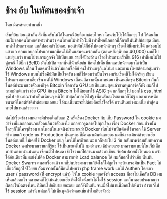 # ช้าง อ้บ ในทัศนของข้าเจ้า
โดย มิตรสหายท่านหนึ่ง

เริ่มที่อ้บก่อนแล้วกัน สิ่งที่ผมรับไม่ได้ในกรณีอ้บคือแกชอบโกหก โดนจับโป๊ะได้ก็แถๆๆ ไป ให้คนลืม ผมไม่ชอบคนโกหกคำพระท่านว่า คนโกหกไม่ทำชั่ว ไม่มี เท่าที่พอนึกออกนี่ก็กรณีพันทิปบ่อยสุด มีคนมาด่าโปรแกรมแก แกก็ปลอมตัวไปตอบ พอเข้าจับได้ก็ยังไปต่อหน้าด้านๆ เรื่องโม้นี่ผมรับได้ แค่ชอบไปแซวแก ตอนแกบอกโปรแกรมแกมีคนใช้เป็นแสนคนพร้อมกัน (ตอนหลังๆนีบอก 40,000) ผมก็ไปแหย่ๆแกว่า แหมโปรแกรมถูกจัง ใช้เป็นแสน รายได้ปีละล้าน เรื่องโปรแกรมเร็วขึ้น 916 เท่านี่ผมไม่ใช่คู่กรณี ไอ้บิ๊ก (BeID) มันไปเปิด จากนั้นก็นัวเนียกัน มีคนไปเห็นที่แกแคปหน้าจอมาโชว์เป็น Windows เถื่อน โหลดมาใช้แล้วไม่ยอมซื้อคีย์ คนไปว่าแกๆก็แถไปมา และเอามาโพสต์ตามกลุ่มมว่าใช้ Windows แบบไม่ซื้อคีย์มันเป็นไรครับ ผมก็ไปตอบว่าเป็นโจร ผมรับเรื่องนี้ไม่ได้จริงๆ เขียนโปรแกรมขายหาเลี้ยงชีพ แต่ใช้ Windows เถื่อน ถัดจากนั้นมาหน่อย เห็นคนฮิตขุด Bitcoin กันก็โพสต์ประมาณว่าตัวเองก็ขุด Bitcoin ซื้อการ์ด GPU มาเป็นแสน ขุดแล้วขาดทุนการ์ดก็พัง ผมก็ไปถามเม้นต์แกว่า เอ๊ย GPU มันขุด Bitcoin ไม่ได้นะเขาใช้ ASIC ขุด แกก็แถๆไป บอกใช้ css ,html ขุดไป ประมาณว่าทำเป็นเนียนๆ หนีไป ล่าสุดก็มาอะไรไม่รู้ เพื่อนรักอะไรของแกก็ไม่รู้ แกอาการหนักขนาดที่โพสต์ท้าตีท้าต่อยผมเลยนะ ไอ้ผมเนี่ยนะจะไปต่อยตีอะไรใครได้ กวนตีนอย่างผมเนี่ย ถ้าสู้คนตายไปนานแล้ววววว

ต่อไปเรื่องช้าง ผมน่าจะมีประเด็นกับแก 2 ครั้งเรื่อง   Docker กับ เก็บ Password ใน cookie ผมว่าช้างนี่แกออกแนวกลัวคนอื่นว่าตัวเองโง่ แกอยากดูฉลาดไปทุกเรื่อง เรื่อง Docker ก่อน ช่วงนั้นใครๆก็ใช้ใครๆก็ชอบ แกโพสต์ในเพจนึงประมาณว่า Docker เนี่ยไม่จำเป็นต้องใช้หรอก ใช้ Server จริงเลยแก้ code บน Production นั่นแหละ ก็มีคนมาเม้นต์แกเยอะ ผมก็น่าจะเม้นต์ด้วยว่าเฮ๊ย โพสต์แบบนี้ ไม่เคยใช้ Docker แน่ๆ ใครใช้ใครก็ชอบนะ แกก็หายไป 3 วัน กลับมาพร้อมกับบทความ Docker คงประมาณว่าแกก็รู้นะ ใช้เป็นนะแต่ไม่ใช้ ผมอ่านจบ ชิปหายแระ บทความแบบนี้ในเว็ปเด็กมาอ่านตายห่าแน่นอน เขียนมั่วไปหมด เช้าใจว่าแกไปอ่านมาแล้วมาเขียน จับต้นปลายมั่วไปหมด ผมจำได้อันเดียวที่ผมแย้งไปคือ Docker สามารถทำ Load balance ได้  ผมก็บอกไปว่าเอ๊ย นั้นมัน Docker Swarm คนละเรื่องแล้ว แกก็บ่นประมาณว่าแก้ยังไงก็ไม่ถูกใจ จะบ้าเหรอมันเป็น Fact ไม่เกี่ยวกับถูกใจโว๊ยยย  ถัดมาจากนั้นก็มีคนไปพบว่า php frame work  แกใช้ Authen โดยเอา user / password (ที่ encrypt แล้ว) ไว้ใน cookie ทุกครั้งที่ access ก็เอาไปเช็คกับ DB ผมเห็นแล้วตกใจ หลายคนก็ไปเม้นต์บอกเฮ๊ย คิดได้ไงเนี่ยทำไม่ไม่ใช้ session แกก็มาตอบประมาณว่าผิดอะไรผิดตรงไหน ก็มีคนไปอธิบายเยอะเลย แกก็ยังยืนยัน จนเมื่อไม่นานนี้มีคนไปเห็นว่า อ้าวแก้ไปใช้ session แล้วนี่ แต่แกก็ ไม่เห็นพูดถึงว่าตอนนั้นทำไมเถียงจังล่ะ 
